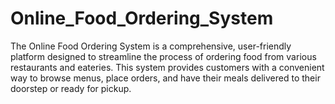 # Online_Food_Ordering_System
The Online Food Ordering System is a comprehensive, user-friendly platform designed to streamline the process of ordering food from various restaurants and eateries. This system provides customers with a convenient way to browse menus, place orders, and have their meals delivered to their doorstep or ready for pickup. 
